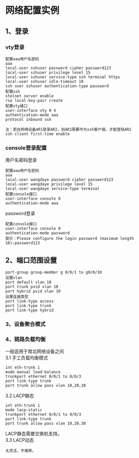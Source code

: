 # 网络配置实例

## 1、登录

### vty登录
```
配置aaa用户名密码
aaa
local-user sshuser password cipher password123
local-user sshuser privilege level 15
local-user sshuser service-type ssh terminal https
local-user sshuser idle-timeout 10
ssh user sshuser authentication-type password 
配置ssh
stelnet server enable 
rsa local-key-pair create 
配置vty接口
user-interface vty 0 4
authentication-mode aaa
protocol inbound ssh

注：若在网络设备AR1登录AR2，则AR1需要作为ssh客户端，才能登陆AR2
ssh client first-time enable
```

### console登录配置
用户名密码登录
```
配置aaa用户名密码
aaa
local-user wangdaye password cipher password123
local-user wangdaye privilege level 15
local-user wangdaye service-type terminal
配置console接口
user-interface console 0
authentication-mode aaa
```

password登录
```
配置console接口
user-interface console 0
authentication-mode password 
提示：Please configure the login password (maximum length 16):password123
```

## 2、端口范围设置
```
port-group group-member g 0/0/1 to g0/0/10
设置vlan
port default vlan 10
port trunk pvid vlan 10
port hybrid pvid vlan 10
设置连接类型
port link-type access
port link-type trunk
port link-type hybrid
```
### 3、设备聚合模式

### 4、链路负载均衡
一般适用于南北网络设备之间  
3.1 手工负载均衡模式
```
int eth-trunk 1
mode manual load-balance
trunkport ethernet 0/0/1 to 0/0/3
port link-type trunk
port trunk allow pass vlan 10,20,30
```
3.2 LACP静态  
```
int eth-trunk 1
mode lacp-static
trunkport ethernet 0/0/1 to 0/0/3
port link-type trunk
port trunk allow pass vlan 10,20,30
```
LACP静态需要交换机支持。  
3.3 LACP动态
```
太灵活，不推荐。
```
